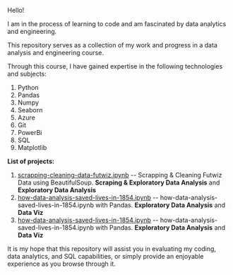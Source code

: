 Hello!

I am in the process of learning to code and am fascinated by data analytics and engineering.

This repository serves as a collection of my work and progress in a data analysis and engineering course.

Through this course, I have gained expertise in the following technologies and subjects:

1. Python
2. Pandas
3. Numpy
4. Seaborn
5. Azure
6. Git
7. PowerBi
8. SQL
9. Matplotlib


**List of projects:**
1. [scrapping-cleaning-data-futwiz.ipynb](https://github.com/HarbouliCA/data_analysis/blob/main/01_Scrapping_Cleaning_Data_Futwiz/scrapping-cleaning-data-futwiz.ipynb) -- Scrapping & Cleaning Futwiz Data using BeautifulSoup. **Scraping & Exploratory Data Analysis** and **Exploratory Data Analysis**
1. [how-data-analysis-saved-lives-in-1854.ipynb](https://github.com/HarbouliCA/data_analysis/blob/main/02_How_data_analysis_saved_lives_in_1854/how-data-analysis-saved-lives-in-1854.ipynb) -- how-data-analysis-saved-lives-in-1854.ipynb with Pandas. **Exploratory Data Analysis** and **Data Viz** 
1. [how-data-analysis-saved-lives-in-1854.ipynb](https://github.com/HarbouliCA/data_analysis/blob/main/02_How_data_analysis_saved_lives_in_1854/how-data-analysis-saved-lives-in-1854.ipynb) -- how-data-analysis-saved-lives-in-1854.ipynb with Pandas. **Exploratory Data Analysis** and **Data Viz**       



It is my hope that this repository will assist you in evaluating my coding, data analytics, and SQL capabilities, or simply provide an enjoyable experience as you browse through it.
